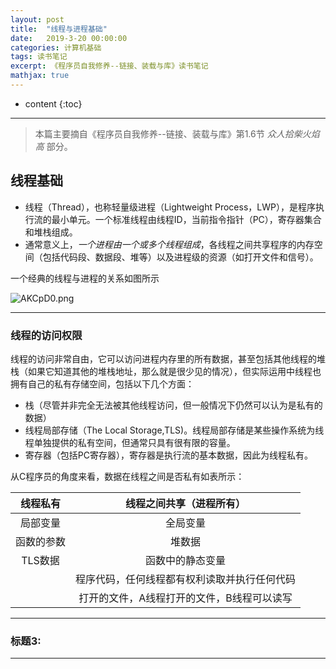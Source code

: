 ```yaml
---
layout: post
title:  "线程与进程基础"
date:   2019-3-20 00:00:00
categories: 计算机基础
tags: 读书笔记
excerpt: 《程序员自我修养--链接、装载与库》读书笔记
mathjax: true
---
```

* content
{:toc}
---


> 本篇主要摘自《程序员自我修养--链接、装载与库》第1.6节 *众人拾柴火焰高* 部分。


## 线程基础


- 线程（Thread），也称轻量级进程（Lightweight Process，LWP），是程序执行流的最小单元。一个标准线程由线程ID，当前指令指针（PC），寄存器集合和堆栈组成。<br/>
- 通常意义上，*一个进程由一个或多个线程组成*，各线程之间共享程序的内存空间（包括代码段、数据段、堆等）以及进程级的资源（如打开文件和信号）。<br/>

一个经典的线程与进程的关系如图所示

![AKCpD0.png](https://s2.ax1x.com/2019/03/20/AKCpD0.png)

---

### 线程的访问权限

线程的访问非常自由，它可以访问进程内存里的所有数据，甚至包括其他线程的堆栈（如果它知道其他的堆栈地址，那么就是很少见的情况），但实际运用中线程也拥有自己的私有存储空间，包括以下几个方面：<br/>

- 栈（尽管并非完全无法被其他线程访问，但一般情况下仍然可以认为是私有的数据）<br/>
- 线程局部存储（The Local Storage,TLS)。线程局部存储是某些操作系统为线程单独提供的私有空间，但通常只具有很有限的容量。<br/>
- 寄存器（包括PC寄存器），寄存器是执行流的基本数据，因此为线程私有。<br/>

从C程序员的角度来看，数据在线程之间是否私有如表所示：<br/>

线程私有|线程之间共享（进程所有）
|:----:    |:-------:                                    |
|局部变量  |全局变量                                     |
|函数的参数|堆数据                                       |
|TLS数据   |函数中的静态变量                             |
|          |程序代码，任何线程都有权利读取并执行任何代码 |
|          |打开的文件，A线程打开的文件，B线程可以读写   |
	
	
	




---

### 标题3:



---

